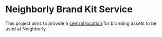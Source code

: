 # Neighborly Brand Kit Service
This project aims to provide a [central location](https://brand.neighborly.com) for branding assets to be used at Neighborly.
